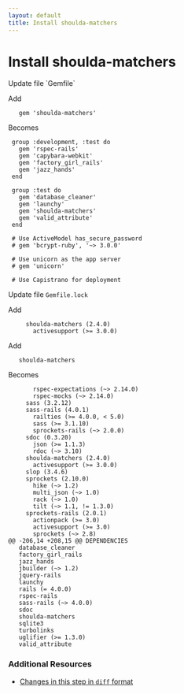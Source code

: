 ```yaml
---
layout: default
title: Install shoulda-matchers
---
```


<h1 id="main">Install shoulda-matchers</h1>
Update file `Gemfile`

Add
<pre><code>   gem &#39;shoulda-matchers&#39;</code></pre>


Becomes
<pre><code> group :development, :test do
   gem &#39;rspec-rails&#39;
   gem &#39;capybara-webkit&#39;
   gem &#39;factory_girl_rails&#39;
   gem &#39;jazz_hands&#39;
 end
&nbsp;
 group :test do
   gem &#39;database_cleaner&#39;
   gem &#39;launchy&#39;
   gem &#39;shoulda-matchers&#39;
   gem &#39;valid_attribute&#39;
 end
&nbsp;
 # Use ActiveModel has_secure_password
 # gem &#39;bcrypt-ruby&#39;, &#39;~&gt; 3.0.0&#39;
&nbsp;
 # Use unicorn as the app server
 # gem &#39;unicorn&#39;
&nbsp;
 # Use Capistrano for deployment
</code></pre>


Update file `Gemfile.lock`

Add
<pre><code>     shoulda-matchers (2.4.0)
       activesupport (&gt;= 3.0.0)</code></pre>


Add
<pre><code>   shoulda-matchers</code></pre>


Becomes
<pre><code>       rspec-expectations (~&gt; 2.14.0)
       rspec-mocks (~&gt; 2.14.0)
     sass (3.2.12)
     sass-rails (4.0.1)
       railties (&gt;= 4.0.0, &lt; 5.0)
       sass (&gt;= 3.1.10)
       sprockets-rails (~&gt; 2.0.0)
     sdoc (0.3.20)
       json (&gt;= 1.1.3)
       rdoc (~&gt; 3.10)
     shoulda-matchers (2.4.0)
       activesupport (&gt;= 3.0.0)
     slop (3.4.6)
     sprockets (2.10.0)
       hike (~&gt; 1.2)
       multi_json (~&gt; 1.0)
       rack (~&gt; 1.0)
       tilt (~&gt; 1.1, != 1.3.0)
     sprockets-rails (2.0.1)
       actionpack (&gt;= 3.0)
       activesupport (&gt;= 3.0)
       sprockets (~&gt; 2.8)
@@ -206,14 +208,15 @@ DEPENDENCIES
   database_cleaner
   factory_girl_rails
   jazz_hands
   jbuilder (~&gt; 1.2)
   jquery-rails
   launchy
   rails (= 4.0.0)
   rspec-rails
   sass-rails (~&gt; 4.0.0)
   sdoc
   shoulda-matchers
   sqlite3
   turbolinks
   uglifier (&gt;= 1.3.0)
   valid_attribute
</code></pre>



### Additional Resources

* [Changes in this step in `diff` format](https://github.com/stevenhallen/rails_getting_started_bdd/commit/111e856e42ef3665094a83d518e6afca6256b52f)

